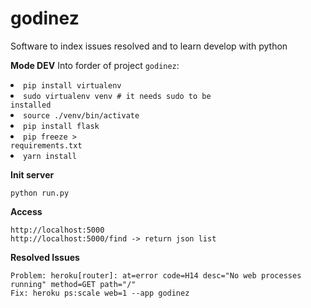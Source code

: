 # godinez
Software to index issues resolved and to learn develop with python

**Mode DEV**
	Into forder of project `godinez`:
	<li><code>pip install virtualenv</code></li>
	<li><code>sudo virtualenv venv # it needs sudo to be installed</code></li>
 	<li><code>source ./venv/bin/activate</code></li>
	<li><code>pip install flask</code></li>
  	<li><code>pip freeze > requirements.txt</code></li>
  	<li><code>yarn install</code></li>

**Init server**

	python run.py

**Access**

	http://localhost:5000
	http://localhost:5000/find -> return json list

**Resolved Issues**

	Problem: heroku[router]: at=error code=H14 desc="No web processes running" method=GET path="/"
	Fix: heroku ps:scale web=1 --app godinez